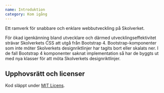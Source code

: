 ```yaml
---
name: Introduktion
category: Kom igång
---
```


<p>Ett ramverk för snabbare och enklare webbutveckling på Skolverket.</p>

För ökad igenkänning bland utvecklare och därmed utvecklingseffektivitet strävar Skolverkets CSS att utgå från Bootstrap 4. Bootstrap-komponenter som inte möter Skolverkets designriktlinjer har tagits bort eller skalats ner. I de fall Bootstrap 4 komponenter saknat implementation så har de byggts ut med nya klasser för att möta Skolverkets designriktlinjer.


## Upphovsrätt och licenser

Kod släppt under [MIT Licens](https://opensource.org/licenses/MIT).
